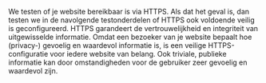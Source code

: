 We testen of je website bereikbaar is via HTTPS. Als dat het geval is, dan testen we in de navolgende testonderdelen of HTTPS ook voldoende veilig is geconfigureerd. HTTPS garandeert de vertrouwelijkheid en integriteit van uitgewisselde informatie. Omdat
een bezoeker van je website bepaalt hoe (privacy-) gevoelig en waardevol informatie is, is een veilige HTTPS-configuratie voor iedere website van belang. Ook triviale, publieke informatie kan door omstandigheden voor de gebruiker zeer gevoelig en waardevol zijn.
